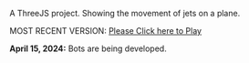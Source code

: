 A ThreeJS project. Showing the movement of jets on a plane. 

MOST RECENT VERSION: [Please Click here to Play](https://rawcdn.githack.com/alperenbutun/free-time-project/29ec5d5/index.html)

**April 15, 2024:** Bots are being developed.
